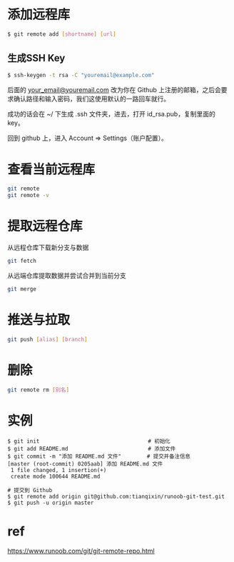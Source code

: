 # 添加远程库
~~~bash
$ git remote add [shortname] [url]
~~~
## 生成SSH Key
~~~bash
$ ssh-keygen -t rsa -C "youremail@example.com"
~~~

后面的 your_email@youremail.com 改为你在 Github 上注册的邮箱，之后会要求确认路径和输入密码，我们这使用默认的一路回车就行。

成功的话会在 ~/ 下生成 .ssh 文件夹，进去，打开 id_rsa.pub，复制里面的 key。

回到 github 上，进入 Account => Settings（账户配置）。

# 查看当前远程库
~~~bash
git remote
git remote -v
~~~

# 提取远程仓库
从远程仓库下载新分支与数据
~~~bash
git fetch
~~~
从远端仓库提取数据并尝试合并到当前分支
~~~bash
git merge
~~~

# 推送与拉取
~~~bash
git push [alias] [branch]
~~~
# 删除
~~~bash
git remote rm [别名]
~~~

# 实例
~~~shell
$ git init                                  # 初始化
$ git add README.md                         # 添加文件
$ git commit -m "添加 README.md 文件"        # 提交并备注信息
[master (root-commit) 0205aab] 添加 README.md 文件
 1 file changed, 1 insertion(+)
 create mode 100644 README.md

# 提交到 Github
$ git remote add origin git@github.com:tianqixin/runoob-git-test.git
$ git push -u origin master
~~~
# ref
https://www.runoob.com/git/git-remote-repo.html